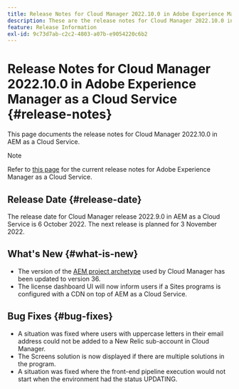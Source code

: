 ```yaml
---
title: Release Notes for Cloud Manager 2022.10.0 in Adobe Experience Manager as a Cloud Service
description: These are the release notes for Cloud Manager 2022.10.0 in AEM as a Cloud Service.
feature: Release Information
exl-id: 9c73d7ab-c2c2-4803-a07b-e9054220c6b2
---
```


# Release Notes for Cloud Manager 2022.10.0 in Adobe Experience Manager as a Cloud Service {#release-notes}

This page documents the release notes for Cloud Manager 2022.10.0 in AEM as a Cloud Service.

>[!NOTE]
>
>Refer to [this page](/help/release-notes/release-notes-cloud/release-notes-current.md) for the current release notes for Adobe Experience Manager as a Cloud Service.

## Release Date {#release-date}

The release date for Cloud Manager release 2022.9.0 in AEM as a Cloud Service is 6 October 2022. The next release is planned for 3 November 2022.

## What's New {#what-is-new}

* The version of the [AEM project archetype](https://experienceleague.adobe.com/docs/experience-manager-core-components/using/developing/archetype/overview.html) used by Cloud Manager has been updated to version 36.
* The license dashboard UI will now inform users if a Sites programs is configured with a CDN on top of AEM as a Cloud Service.

## Bug Fixes {#bug-fixes}

* A situation was fixed where users with uppercase letters in their email address could not be added to a New Relic sub-account in Cloud Manager.
* The Screens solution is now displayed if there are multiple solutions in the program.
* A situation was fixed where the front-end pipeline execution would not start when the environment had the status UPDATING.
